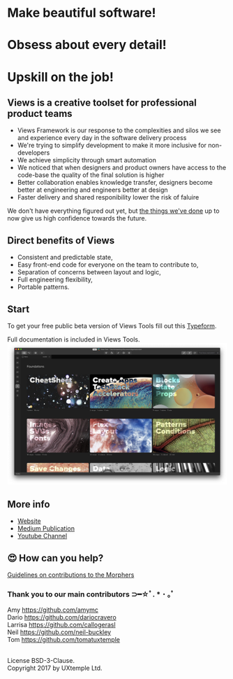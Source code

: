 # Make beautiful software!
# Obsess about every detail!
# Upskill on the job!

## Views is a creative toolset for professional product teams

* Views Framework is our response to the complexities and silos we see and experience every day in the software delivery process
* We're trying to simplify development to make it more inclusive for non-developers
* We achieve simplicity through smart automation
* We noticed that when designers and product owners have access to the code-base the quality of the final solution is higher
* Better collaboration enables knowledge transfer, designers become better at engineering and engineers better at design
* Faster delivery and shared responibility lower the risk of faluire

We don't have everything figured out yet, but [the things we've done](https://design.views.tools/) up to now give us high confidence towards the future.

## Direct benefits of Views

* Consistent and predictable state, 
* Easy front-end code for everyone on the team to contribute to,
* Separation of concerns between layout and logic,
* Full engineering flexibility,
* Portable patterns.

## Start

To get your free public beta version of Views Tools fill out this [Typeform](https://tom734512.typeform.com/to/yyz1Ja).

Full documentation is included in Views Tools. ![Views Tools](/images/Tools.jpg)

## More info

* [Website](https://design.views.tools/)
* [Medium Publication](https://medium.com/viewstools)
* [Youtube Channel](https://www.youtube.com/watch?v=HyLWk813xYw)

## 😍 How can you help?

[Guidelines on contributions to the Morphers](https://github.com/viewstools/morph/blob/master/CONTRIBUTING.md)

### Thank you to our main contributors ⊃━☆ﾟ. \* ･ ｡ﾟ

Amy https://github.com/amymc</br>
Dario https://github.com/dariocravero</br>
Larrisa https://github.com/callogerasl</br>
Neil https://github.com/neil-buckley</br>
Tom https://github.com/tomatuxtemple</br></br>

License BSD-3-Clause.<br>
Copyright 2017 by UXtemple Ltd.
